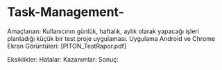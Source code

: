 # Task-Management-
Amaçlanan: Kullanıcının günlük, haftalık, aylık olarak yapacağı işleri planladığı küçük bir test proje uygulaması.
Uygulama Android ve Chrome Ekran Görüntüleri:
[PITON_TestRapor.pdf]

Eksiklikler:
Hatalar:
Kazanımlar:
Sonuç:
